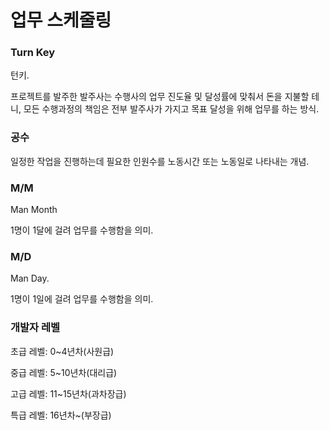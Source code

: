 # 업무 스케줄링

### **Turn Key**

턴키.

프로젝트를 발주한 발주사는 수행사의 업무 진도율 및 달성률에 맞춰서 돈을 지불할 테니, 모든 수행과정의 책임은 전부 발주사가 가지고 목표 달성을 위해 업무를 하는 방식.

### **공수**

일정한 작업을 진행하는데 필요한 인원수를 노동시간 또는 노동일로 나타내는 개념.

### **M/M**

Man Month

1명이 1달에 걸려 업무를 수행함을 의미.

### M/D

Man Day.

1명이 1일에 걸려 업무를 수행함을 의미.

### **개발자 레벨**

초급 레벨: 0~4년차(사원급)

중급 레벨: 5~10년차(대리급)

고급 레벨: 11~15년차(과차장급)

특급 레벨: 16년차~(부장급)